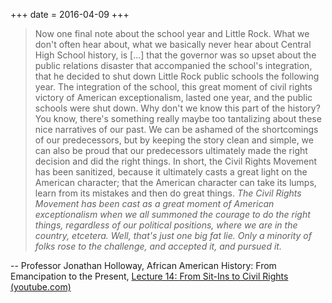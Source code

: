 +++
date = 2016-04-09
+++

> Now one final note about the school year and Little Rock. What we don't often hear about, what we basically never hear about Central High School history, is [...] that the governor was so upset about the public relations disaster that accompanied the school's integration, that he decided to shut down Little Rock public schools the following year. The integration of the school, this great moment of civil rights victory of American exceptionalism, lasted one year, and the public schools were shut down. Why don't we know this part of the history? You know, there's something really maybe too tantalizing about these nice narratives of our past. We can be ashamed of the shortcomings of our predecessors, but by keeping the story clean and simple, we can also be proud that our predecessors ultimately made the right decision and did the right things. In short, the Civil Rights Movement has been sanitized, because it ultimately casts a great light on the American character; that the American character can take its lumps, learn from its mistakes and then do great things. *The Civil Rights Movement has been cast as a great moment of American exceptionalism when we all summoned the courage to do the right things, regardless of our political positions, where we are in the country, etcetera. Well, that's just one big fat lie. Only a minority of folks rose to the challenge, and accepted it, and pursued it.*

-- Professor Jonathan Holloway, African American History: From Emancipation to the Present, [Lecture 14: From Sit-Ins to Civil Rights (youtube.com)](https://www.youtube.com/watch?v=HsZ8wlviG7Q#t=24m43s)
